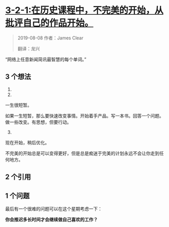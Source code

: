 # [3-2-1:在历史课程中，不完美的开始，从批评自己的作品开始。](https://jamesclear.com/3-2-1/august-8-2019)

> 2019-08-08 作者：James Clear
>
> 翻译：龙兴

“网络上任意新闻简讯最智慧的每个单词。”

##  3 个想法

1. 



2.  

   一生很短暂。

   如果一生短暂，那么要快速改变事情。开始着手产品。写一本书。回答一个问题。做一些改变。有思想，但要行动。

3.

   现在开始，稍后优化。

   不完美的开始总是可以变得更好，但是总是痴迷于完美的计划永远不会让你走到任何地方。

## 2 个引用



## 1 个问题

最后有一个很难的问题可以在这个星期考虑一下：

**你会推迟多长时间才会继续做自己喜欢的工作？**

